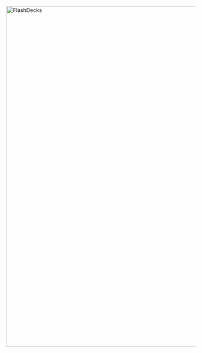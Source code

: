 <img width="905" alt="FlashDecks" src="https://github.com/1407arjun/flashdecks/assets/76874556/6addf9b6-df33-47ee-81cb-fa7ced948ec4">
